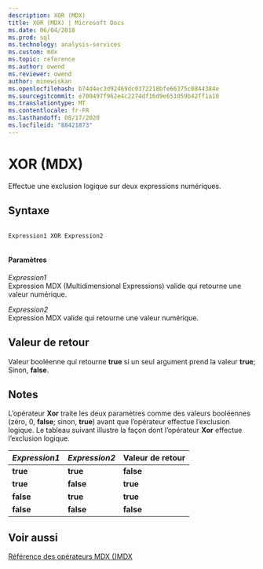 ```yaml
---
description: XOR (MDX)
title: XOR (MDX) | Microsoft Docs
ms.date: 06/04/2018
ms.prod: sql
ms.technology: analysis-services
ms.custom: mdx
ms.topic: reference
ms.author: owend
ms.reviewer: owend
author: minewiskan
ms.openlocfilehash: b74d4ec3d92469dc0372218bfe66375c0844384e
ms.sourcegitcommit: e700497f962e4c2274df16d9e651059b42ff1a10
ms.translationtype: MT
ms.contentlocale: fr-FR
ms.lasthandoff: 08/17/2020
ms.locfileid: "88421873"
---
```

# <a name="xor-mdx"></a>XOR (MDX)


  Effectue une exclusion logique sur deux expressions numériques.  
  
## <a name="syntax"></a>Syntaxe  
  
```  
  
Expression1 XOR Expression2  
  
```  
  
#### <a name="parameters"></a>Paramètres  
 *Expression1*  
 Expression MDX (Multidimensional Expressions) valide qui retourne une valeur numérique.  
  
 *Expression2*  
 Expression MDX valide qui retourne une valeur numérique.  
  
## <a name="return-value"></a>Valeur de retour  
 Valeur booléenne qui retourne **true** si un seul argument prend la valeur **true**; Sinon, **false**.  
  
## <a name="remarks"></a>Notes  
 L’opérateur **Xor** traite les deux paramètres comme des valeurs booléennes (zéro, 0, **false**; sinon, **true**) avant que l’opérateur effectue l’exclusion logique. Le tableau suivant illustre la façon dont l’opérateur **Xor** effectue l’exclusion logique.  
  
|*Expression1*|*Expression2*|Valeur de retour|  
|-------------------|-------------------|------------------|  
|**true**|**true**|**false**|  
|**true**|**false**|**true**|  
|**false**|**true**|**true**|  
|**false**|**false**|**false**|  
  
## <a name="see-also"></a>Voir aussi  
 [Référence des opérateurs MDX &#40;&#41;MDX ](../mdx/mdx-operator-reference-mdx.md)  
  
  
